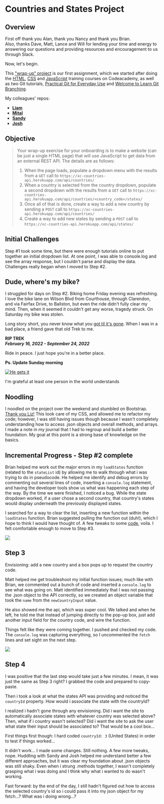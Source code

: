 # Countries and States Project

## Overview
First off thank you Alan, thank you Nancy and thank you Brian.  
Also, thanks Dave, Matt, Lance and Will for lending your time and energy to answering our questions and providing resources and encouragement to us through Slack.

Now, let's begin.

This ["wrap-up" project](https://github.com/exelaration/team-resources/blob/master/ONBOARDING.md) is our first assignment, which we started after doing the [HTML](https://www.codecademy.com/learn/learn-html), [CSS](https://www.codecademy.com/learn/learn-css) and [JavaScript](https://www.codecademy.com/learn/introduction-to-javascript) training courses on Codeacademy, as well as two Git tutorials, [Practical Git for Everyday Use](https://egghead.io/courses/practical-git-for-everyday-professional-use) and [Welcome to Learn Git Branching](https://learngitbranching.js.org/).

My colleagues' repos:
- [**Liam**](https://github.com/LiamCespedes)
- [**Mital**](https://github.com/mitalgajjar)
- [**Sandy**](https://github.com/syeung7)
- [**Josh**](https://github.com/syeung7)

## Objective
> Your wrap-up exercise for your onboarding is to make a website (can be just a single HTML page) that will use JavaScript to get data from an external REST API.  The details are as follows:
>
> 1. When the page loads, populate a dropdown menu with the results from a `GET` call to `https://xc-countries-api.herokuapp.com/api/countries/`
> 2. When a country is selected from the country dropdown, populate a second dropdown with the results from a `GET` call to `https://xc-countries-api.herokuapp.com/api/countries/<country_code>/states/`
> 3. Once all of that is done, create a way to add a new country by sending a `POST` call to `https://xc-countries-api.herokuapp.com/api/countries/`
> 4. Create a way to add new states by sending a `POST` call to `https://xc-countries-api.herokuapp.com/api/states/`

## Initial Challenges
Step #1 took some time, but there were enough tutorials online to put together an initial dropdown list.  At one point, I was able to console.log and see the array response, but I couldn't parse and display the data.  Challenges really began when I moved to Step #2.  

## Dude, where's my bike?
I struggled for days on Step #2.  Biking home Friday evening was refreshing.  I love the bike lane on Wilson Blvd from Courthouse, through Clarendon, and via Fairfax Drive, to Ballston, but even the ride didn't fully clear my mind.  Then, when it seemed it couldn't get any worse, tragedy struck.  On Saturday my bike was stolen.

Long story short, you never know what you [got til it's gone](https://www.youtube.com/watch?v=uIhJvYScvnE).  When I was in a bad place, a friend gave that old Trek to me.

**RIP TREK**  
**_February 16, 2022 - September 24, 2022_**

Ride in peace.  I just hope you're in a better place.

**Ps. Update Sunday morning**

[![He gets it](https://img.youtube.com/vi/6T1tvyfcezI/0.jpg)](https://www.youtube.com/watch?v=6T1tvyfcezI)

I'm grateful at least one person in the world understands

## Noodling
I noodled on the project over the weekend and stumbled on Bootstrap.  [Thank you Liz!](https://youtu.be/AaVy9UR30Dc)  This took care of my CSS, and allowed me to refactor my code; however, I was still having issues though because I wasn't completely understanding how to access .json objects and overall methods, and arrays.  I made a note in my journal that I had to regroup and build a better foundation.  My goal at this point is a strong base of knowledge on the basics.

## Incremental Progress - Step #2 complete
Brian helped me work out the major errors in my `loadStates` function (related to the `stateList` id) by allowing me to walk through what i was trying to do in pseudocode.  He helped me identify and debug errors by commenting out several lines of code, inserting a `console.log` statement, and having the developer tools show us what was happening each step of the way.  By the time we were finished, I noticed a bug.  While the state dropdown worked, if a user chose a second country, that country's states would display underneath the previously displayed states.

I searched for a way to clear the list, inserting a new function within the `loadStates` function.  Brian suggested pulling the function out (duh!), which I hope to think I would have thought of.  A few tweaks to some [code](https://stackoverflow.com/questions/3364493/how-do-i-clear-all-options-in-a-dropdown-box), voila.  I felt comfortable enough to move to Step #3.

<img src="https://media.giphy.com/media/IwAZ6dvvvaTtdI8SD5/giphy.gif" />

## Step 3
Envisioning: add a new country and a box pops up to request the country code.

Matt helped me get troubleshoot my initial function issues; much like with Brian, we commented out a bunch of code and inserted a `console.log` to see what was going on.  Matt identified immediately that I was not passing the .json object to the API correctly, so we created an object variable that took the `name` from the `newCountryInput` value.

He also showed me the api, which was super cool.  We talked and when he left, he told me that instead of jumping directly to the pop-up box, just add another input field for the country code, and wire the function.

Things felt like they were coming together.  I pushed and checked my code.  The `console.log` was capturing everything, so I uncommented the `fetch` lines and set sight on the next step.

<img src="https://media.giphy.com/media/kyLYXonQYYfwYDIeZl/giphy.gif" />

## Step 4
I was positive that the last step would take just a few minutes.  I mean, it was just the same as Step 3 right?  I grabbed the code and prepared to copy-paste.

Then i took a look at what the states API was providing and noticed the `countryId` property.  How would i associate the state with the countryId?

I realized i hadn't gone through any envisioning.  Did i want the site to automatically associate states with whatever country was selected above?  Then, what if i country wasn't selected?  Did i want the site to ask the user what state their input should be associated to?  That would be a cool box...

First things first though: I hard coded `countryId: 3` (United States) in order to test if things worked...

It didn't work...
I made some changes.  Still nothing.  A few more tweaks, nope.  Huddling with Sandy and Josh helped me understand better a few different approaches, but it was clear my foundation about .json objects was still shaky.  Even when i strung .methods together, I wasn't completely grasping what i was doing and I think why what i wanted to do wasn't working.

Fast forward: by the end of the day, I still hadn't figured out how to access the selected country's id so i could pass it into my json object for my fetch...?  What was i doing wrong...?

[//]: # "## TIL"